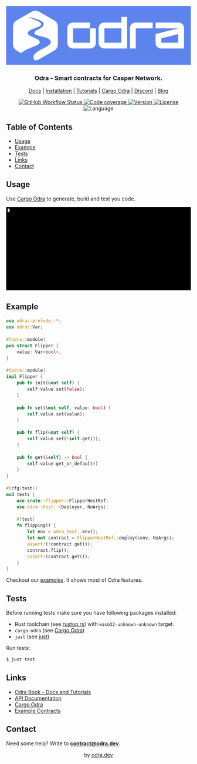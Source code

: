 <div align="center">
    <img width="600rem" src=".images/odra_logo.png"></img>
    <h3>Odra - Smart contracts for Casper Network.</h3>
    <p>
        <a href="https://odra.dev/docs">Docs</a> |
        <a href="https://odra.dev/docs/getting-started/installation">Installation</a> |
        <a href="https://odra.dev/docs/category/tutorials">Tutorials</a> |
        <a href="https://github.com/odradev/cargo-odra">Cargo Odra</a> |
        <a href="https://discord.com/invite/Mm5ABc9P8k">Discord</a> |
        <a href="https://odra.dev/blog">Blog</a>
    </p>
    <p>
        <a href="https://github.com/odradev/odra/actions">
            <img src="https://img.shields.io/github/actions/workflow/status/odradev/odra/test.yml?branch=release%2F1.0.0" alt="GitHub Workflow Status" />
        </a>
        <a href="https://codecov.io/gh/odradev/odra">
            <img src="https://codecov.io/gh/odradev/odra/graph/badge.svg?token=8AT1UNOJMS" alt="Code coverage">
        </a>
        <a href="https://crates.io/crates/odra">
            <img src="https://img.shields.io/crates/v/odra" alt="Version" />
        </a>
        <a href="https://crates.io/crates/odra">
            <img src="https://img.shields.io/crates/l/odra" alt="License" />
        </a>
        <img src="https://img.shields.io/github/languages/top/odradev/odra" alt="Language" />
    </p>
</div>

## Table of Contents
- [Usage](#usage)
- [Example](#example)
- [Tests](#tests)
- [Links](#links)
- [Contact](#contact)

## Usage

Use [Cargo Odra](https://github.com/odradev/cargo-odra) to generate, build and test you code.

<div align="center">
    <img src=".images/cargo_odra.gif"></img>
</div>

## Example

```rust
use odra::prelude::*;
use odra::Var;

#[odra::module]
pub struct Flipper {
    value: Var<bool>,
}

#[odra::module]
impl Flipper {
    pub fn init(&mut self) {
        self.value.set(false);
    }

    pub fn set(&mut self, value: bool) {
        self.value.set(value);
    }

    pub fn flip(&mut self) {
        self.value.set(!self.get());
    }

    pub fn get(&self) -> bool {
        self.value.get_or_default()
    }
}

#[cfg(test)]
mod tests {
    use crate::flipper::FlipperHostRef;
    use odra::host::{Deployer, NoArgs};

    #[test]
    fn flipping() {
        let env = odra_test::env();
        let mut contract = FlipperHostRef::deploy(&env, NoArgs);
        assert!(!contract.get());
        contract.flip();
        assert!(contract.get());
    }
}
```

Checkout our [examples](https://github.com/odradev/odra/tree/HEAD/examples).
It shows most of Odra features.

## Tests

Before running tests make sure you have following packages installed:

- Rust toolchain (see [rustup.rs](https://rustup.rs/)) with `wasm32-unknown-unknown` target.
- `cargo-odra` (see [Cargo Odra](https://github.com/odradev/cargo-odra))
- `just` (see [just](https://github.com/casey/just#packages))

Run tests:

```bash
$ just test
```

## Links

* [Odra Book - Docs and Tutorials](https://odra.dev/docs)
* [API Documentation](https://docs.rs/odra/latest/odra/)
* [Cargo Odra](https://github.com/odradev/cargo-odra)
* [Example Contracts](https://github.com/odradev/odra/tree/HEAD/examples)

## Contact
Need some help? Write to **contract@odra.dev**.

<div align="center">
    by <a href="https://odra.dev">odra.dev<a>
</dev>
